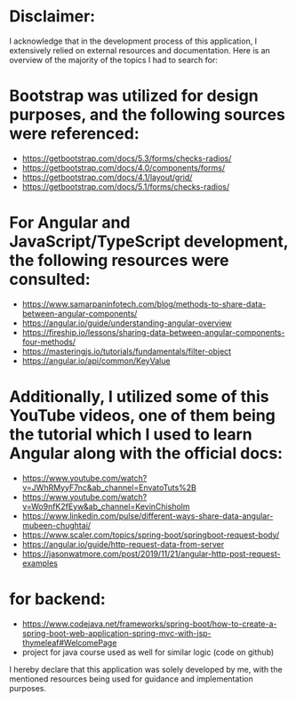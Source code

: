 
# Disclaimer:

I acknowledge that in the development process of this application, I extensively relied on external resources and documentation. Here is an overview of the majority of the topics I had to search for:

# Bootstrap was utilized for design purposes, and the following sources were referenced:

* https://getbootstrap.com/docs/5.3/forms/checks-radios/
* https://getbootstrap.com/docs/4.0/components/forms/
* https://getbootstrap.com/docs/4.1/layout/grid/
* https://getbootstrap.com/docs/5.1/forms/checks-radios/

# For Angular and JavaScript/TypeScript development, the following resources were consulted:

* https://www.samarpaninfotech.com/blog/methods-to-share-data-between-angular-components/
* https://angular.io/guide/understanding-angular-overview
* https://fireship.io/lessons/sharing-data-between-angular-components-four-methods/
* https://masteringjs.io/tutorials/fundamentals/filter-object
* https://angular.io/api/common/KeyValue

# Additionally, I utilized some of this YouTube videos, one of them being the tutorial which I used to learn Angular along with the official docs: 

* https://www.youtube.com/watch?v=JWhRMyyF7nc&ab_channel=EnvatoTuts%2B
* https://www.youtube.com/watch?v=Wo9nfK2fEyw&ab_channel=KevinChisholm
* https://www.linkedin.com/pulse/different-ways-share-data-angular-mubeen-chughtai/
* https://www.scaler.com/topics/spring-boot/springboot-request-body/
* https://angular.io/guide/http-request-data-from-server
* https://jasonwatmore.com/post/2019/11/21/angular-http-post-request-examples

# for backend:

* https://www.codejava.net/frameworks/spring-boot/how-to-create-a-spring-boot-web-application-spring-mvc-with-jsp-thymeleaf#WelcomePage
* project for java course used as well for similar logic (code on github)


I hereby declare that this application was solely developed by me, with the mentioned resources being used for guidance and implementation purposes.





